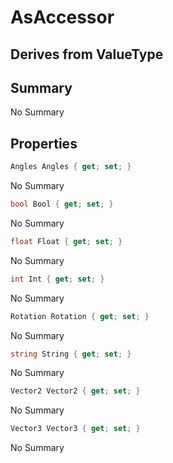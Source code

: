 # AsAccessor

## Derives from ValueType

## Summary

No Summary
## Properties

```c#
Angles Angles { get; set; } 
```
No Summary
```c#
bool Bool { get; set; } 
```
No Summary
```c#
float Float { get; set; } 
```
No Summary
```c#
int Int { get; set; } 
```
No Summary
```c#
Rotation Rotation { get; set; } 
```
No Summary
```c#
string String { get; set; } 
```
No Summary
```c#
Vector2 Vector2 { get; set; } 
```
No Summary
```c#
Vector3 Vector3 { get; set; } 
```
No Summary

